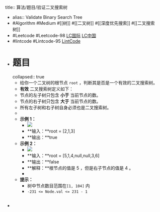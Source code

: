 title:: 算法/题目/验证二叉搜索树

- alias:: Validate Binary Search Tree
- #Algorithm #Medium #[[树]] #[[二叉树]] #[[深度优先搜索]] #[[二叉搜索树]]
- #Leetcode #Leetcode-98 [LC国际](https://leetcode.com/problems/validate-binary-search-tree/) [LC中国](https://leetcode-cn.com/problems/validate-binary-search-tree/)
- #lintcode #Lintcode-95 [LintCode](https://www.lintcode.com/problem/95/)
- # 题目
  collapsed:: true
	- 给你一个二叉树的根节点 `root` ，判断其是否是一个有效的二叉搜索树。
	- **有效** 二叉搜索树定义如下：
	- 节点的左子树只包含 **小于** 当前节点的数。
	- 节点的右子树只包含 **大于** 当前节点的数。
	- 所有左子树和右子树自身必须也是二叉搜索树。
	-
	- **示例 1：**
		- ![](https://assets.leetcode.com/uploads/2020/12/01/tree1.jpg)
		- **输入：**root = [2,1,3]
		- **输出：**true
	- **示例 2：**
		- ![](https://assets.leetcode.com/uploads/2020/12/01/tree2.jpg)
		- **输入：**root = [5,1,4,null,null,3,6]
		- **输出：**false
		- **解释：**根节点的值是 5 ，但是右子节点的值是 4 。
		-
	- **提示：**
		- 树中节点数目范围在`[1, 104]` 内
		- `-231 <= Node.val <= 231 - 1`
- ##